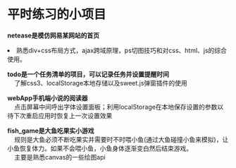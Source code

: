 <h1>平时练习的小项目</h1>

<b>netease是模仿网易某网站的首页</b></br>
<li>熟悉div+css布局方式，ajax跨域原理，ps切图技巧和对css、html、js的综合使用。</li>

<b>todo是一个任务清单的项目，可以记录任务并设置提醒时间</b></br>
&nbsp;&nbsp;&nbsp;&nbsp;了解css3、localStorage本地存储以及sweet.js弹窗插件的使用

<b>webApp手机端小说的阅读器</b></br>
&nbsp;&nbsp;&nbsp;&nbsp;点击屏幕中间呼出字体设置面板；利用localStorage在本地保存设置的参数以待下次重启应用时恢复上一次设置效果

<b>fish_game是大鱼吃果实小游戏</b></br>
&nbsp;&nbsp;&nbsp;&nbsp;规则是大鱼必须不断吃果实并需要时不时喂小鱼(通过大鱼碰撞小鱼来模拟)，让小鱼恢复体力。如果不会喂小鱼，小鱼身体逐渐变白然后结束游戏。
</br>
&nbsp;&nbsp;&nbsp;&nbsp;主要是熟悉canvas的一些绘图api
